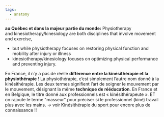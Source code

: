 ```yaml
---
tags:
  - anatomy
---
```

**au Québec et dans la majeur partie du monde:**
Physiotherapy and kinesiotherapy/kinesiology are both disciplines that involve movement and exercise, 
- but while physiotherapy focuses on restoring physical function and mobility after injury or illness 
- kinesiotherapy/kinesiology focuses on optimizing physical performance and preventing injury.


En France, il n’y a pas de réelle **différence entre la kinésithérapie et la physiothérapie** ! La physiothérapie, c’est simplement l’autre nom donné à la kinésithérapie. Les deux termes signifient l’art de soigner le mouvement par le mouvement, désignant la même **technique de rééducation**. En France et en Belgique, le titre donné aux professionnels est « kinésithérapeute ». ET on rajoute le terme "masseur" pour préciser si le professionnel (kiné) travail plus avec les mains. 
-> voir Kinésithérapie du sport pour encore plus de connaissance !!